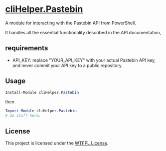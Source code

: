 ﻿
# [cliHelper.Pastebin](https://www.powershellgallery.com/packages/cliHelper.Pastebin)

A module for interacting with the Pastebin API from PowerShell.

It handles all the essential functionality described in the API documentation,

## requirements

- API_KEY: replace "YOUR_API_KEY" with your actual Pastebin API key, and never commit your API key to a public repository.

## Usage

```PowerShell
Install-Module cliHelper.Pastebin
```

then

```PowerShell
Import-Module cliHelper.Pastebin
# do stuff here.
```

## License

This project is licensed under the [WTFPL License](LICENSE).